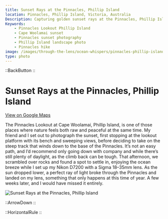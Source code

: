 ```yaml
---
title: Sunset Rays at the Pinnacles, Phillip Island
location: Pinnacles, Phillip Island, Victoria, Australia
Description: Capturing golden sunset rays at the Pinnacles, Phillip Island. A steep hike, rugged rocks, and perfect timing made this shot unforgettable.
Keywords:
    - Pinnacles Lookout Phillip Island
    - Cape Woolamai sunset
    - Pinnacles sunset photography
    - Phillip Island landscape photo
    - Pinnacles hike
image: /images/through-the-lens/ocean-whispers/pinnacles-phillip-island.jpg
type: photo
---
```


::BackButton
::

# Sunset Rays at the Pinnacles, Phillip Island

<a href="https://www.google.com/maps/search/?api=1&query=Pinnacles+Lookout,+Phillip+Island,+Victoria,+Australia" target="_blank" rel="noopener noreferrer">View on Google Maps</a>

The Pinnacles Lookout at Cape Woolamai, Phillip Island, is one of those places where nature feels both raw and peaceful at the same time. My friend and I set out to photograph the sunset, first stopping at the lookout platform with its bench and sweeping views, before deciding to take on the steep track that winds down to the base of the Pinnacles. It’s not an easy path, and I’d recommend only going down with company and while there’s still plenty of daylight, as the climb back can be tough. That afternoon, we scrambled over rocks and found a spot to settle in, enjoying the ocean breeze while I set up my Nikon D7200 with a Sigma 18–35mm lens. As the sun dropped lower, a perfect ray of light broke through the Pinnacles and landed on my lens, something that only happens at this time of year. A few weeks later, and I would have missed it entirely.

![Sunset Rays at the Pinnacles, Phillip Island](/images/through-the-lens/ocean-whispers/pinnacles-phillip-island.jpg)

<div class="mb-8"></div>

::ArrowDown
::

<div class="mb-8"></div>

::HorizontalRule
::
